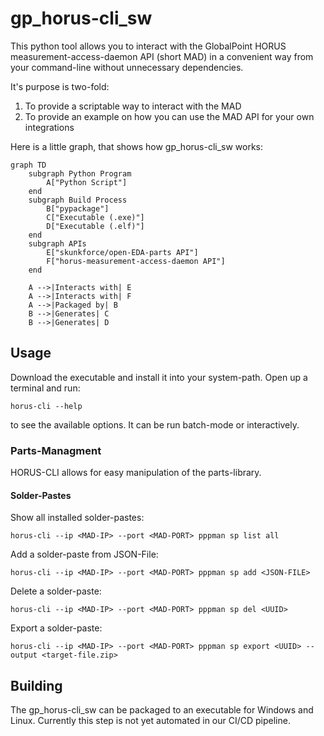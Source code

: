 # gp_horus-cli_sw
This python tool allows you to interact with the GlobalPoint HORUS measurement-access-daemon API (short MAD) in a convenient way from your command-line without unnecessary dependencies.

It's purpose is two-fold:

1. To provide a scriptable way to interact with the MAD 
2. To provide an example on how you can use the MAD API for your own integrations

Here is a little graph, that shows how gp_horus-cli_sw works:
```mermaid
graph TD
    subgraph Python Program
        A["Python Script"]
    end
    subgraph Build Process
        B["pypackage"]
        C["Executable (.exe)"]
        D["Executable (.elf)"]
    end
    subgraph APIs
        E["skunkforce/open-EDA-parts API"]
        F["horus-measurement-access-daemon API"]
    end

    A -->|Interacts with| E
    A -->|Interacts with| F
    A -->|Packaged by| B
    B -->|Generates| C
    B -->|Generates| D
```

## Usage
Download the executable and install it into your system-path.
Open up a terminal and run:
```
horus-cli --help
```
to see the available options.
It can be run batch-mode or interactively.



### Parts-Managment
HORUS-CLI allows for easy manipulation of the parts-library.

#### Solder-Pastes
Show all installed solder-pastes:
```
horus-cli --ip <MAD-IP> --port <MAD-PORT> pppman sp list all
```

Add a solder-paste from JSON-File:
```
horus-cli --ip <MAD-IP> --port <MAD-PORT> pppman sp add <JSON-FILE>
```

Delete a solder-paste:
```
horus-cli --ip <MAD-IP> --port <MAD-PORT> pppman sp del <UUID>
```

Export a solder-paste:
```
horus-cli --ip <MAD-IP> --port <MAD-PORT> pppman sp export <UUID> --output <target-file.zip>
```

## Building
The gp_horus-cli_sw can be packaged to an executable for Windows and Linux. 
Currently this step is not yet automated in our CI/CD pipeline.